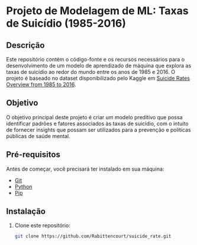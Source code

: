 # Projeto de Modelagem de ML: Taxas de Suicídio (1985-2016)

## Descrição

Este repositório contém o código-fonte e os recursos necessários para o desenvolvimento de um modelo de aprendizado de máquina que explora as taxas de suicídio ao redor do mundo entre os anos de 1985 e 2016. O projeto é baseado no dataset disponibilizado pelo Kaggle em [Suicide Rates Overview from 1985 to 2016](https://www.kaggle.com/code/ashfakyeafi/suicide-rates-overview-1985-to-2016-around-globe/notebook).

## Objetivo

O objetivo principal deste projeto é criar um modelo preditivo que possa identificar padrões e fatores associados às taxas de suicídio, com o intuito de fornecer insights que possam ser utilizados para a prevenção e políticas públicas de saúde mental.

## Pré-requisitos

Antes de começar, você precisará ter instalado em sua máquina:

- [Git](https://git-scm.com/)
- [Python](https://www.python.org/downloads/)
- [Pip](https://pip.pypa.io/en/stable/installation/)

## Instalação

1. Clone este repositório:
   ```bash
   git clone https://github.com/Rabittencourt/suicide_rate.git